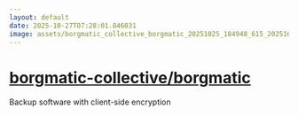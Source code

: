 ```yaml
---
layout: default
date: 2025-10-27T07:28:01.846031
image: assets/borgmatic_collective_borgmatic_20251025_184948_615_20251025_225859_85ce61--20251026T005914156--cropped.png
---
```


# [borgmatic-collective/borgmatic](https://github.com/borgmatic-collective/borgmatic/)

Backup software with client-side encryption
